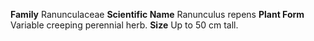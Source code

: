  **Family** Ranunculaceae **Scientific Name** Ranunculus repens **Plant Form** Variable creeping perennial herb. **Size** Up to 50 cm tall.